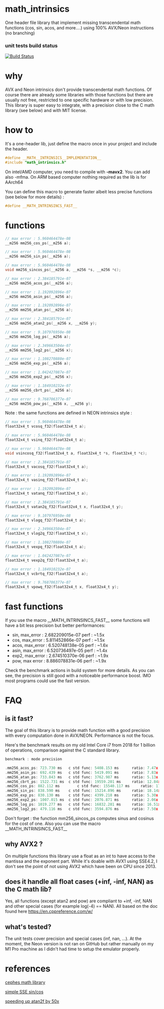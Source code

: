 # math_intrinsics
One header file library that implement missing transcendental math functions (cos, sin, acos, and more....) using 100% AVX/Neon instructions (no branching)

### unit tests build status
[![Build Status](https://github.com/geolm/math_intrinsics/actions/workflows/cmake-multi-platform.yml/badge.svg)](https://github.com/geolm/math_intrinsics/actions)

# why
AVX and Neon intrinsics don't provide transcendental math functions. Of course there are already some libraries with those functions but there are usually not free, restricted to one specific  hardware or with low precision. This library is super easy to integrate, with a precision close to the C math library (see below) and with MIT license.

# how to

It's a one-header lib, just define the macro once in your project and include the header.

```C
#define __MATH__INTRINSICS__IMPLEMENTATION__
#include "math_intrinsics.h"
```

On intel/AMD computer, you need to compile with **-mavx2**. You can add also -mfma. 
On ARM based computer nothing required as the lib is for AArch64


You can define this macro to generate faster albeit less precise functions (see below for more details) :
```C
#define __MATH_INTRINSINCS_FAST__
```

# functions

```C
// max error : 5.960464478e-08
__m256 mm256_cos_ps(__m256 a);

// max error : 5.960464478e-08
__m256 mm256_sin_ps(__m256 a);

// max error : 5.960464478e-08
void mm256_sincos_ps(__m256 a, __m256 *s, __m256 *c);

// max error : 2.384185791e-07
__m256 mm256_acos_ps(__m256 a);

// max error : 1.192092896e-07
__m256 mm256_asin_ps(__m256 a);

// max error : 1.192092896e-07
__m256 mm256_atan_ps(__m256 a);

// max error : 2.384185791e-07
__m256 mm256_atan2_ps(__m256 x, __m256 y);

// max error : 9.107976950e-08
__m256 mm256_log_ps(__m256 a);

// max error : 2.349663504e-07
__m256 mm256_log2_ps(__m256 x);

// max error : 1.108270880e-07
__m256 mm256_exp_ps(__m256 a);

// max error : 1.042427087e-07
__m256 mm256_exp2_ps(__m256 x);

// max error : 1.184910232e-07
__m256 mm256_cbrt_ps(__m256 a);

// max error : 9.768706377e-07
__m256 mm256_pow_ps(__m256 x, __m256 y);
```

Note : the same functions are defined in NEON intrinsics style :

```C
// max error : 5.960464478e-08
float32x4_t vcosq_f32(float32x4_t a);

// max error : 5.960464478e-08
float32x4_t vsinq_f32(float32x4_t a);

// max error : 5.960464478e-08
void vsincosq_f32(float32x4_t a, float32x4_t *s, float32x4_t *c);

// max error : 2.384185791e-07
float32x4_t vacosq_f32(float32x4_t a);

// max error : 1.192092896e-07
float32x4_t vasinq_f32(float32x4_t a);

// max error : 1.192092896e-07
float32x4_t vatanq_f32(float32x4_t a);

// max error : 2.384185791e-07
float32x4_t vatan2q_f32(float32x4_t x, float32x4_t y);

// max error : 9.107976950e-08
float32x4_t vlogq_f32(float32x4_t a);

// max error : 2.349663504e-07
float32x4_t vlog2q_f32(float32x4_t x);

// max error : 1.108270880e-07
float32x4_t vexpq_f32(float32x4_t a);

// max error : 1.042427087e-07
float32x4_t vexp2q_f32(float32x4_t a);

// max error : 1.184910232e-07
float32x4_t vcbrtq_f32(float32x4_t a);

// max error : 9.768706377e-07
float32x4_t vpowq_f32(float32x4_t x, float32x4_t y);

```

# fast functions 

If you use the macro \_\_MATH_INTRINSINCS_FAST\_\_ some functions will have a bit less precision but better performances:

* sin, max_error : 2.682209015e-07 perf : ~1.5x
* cos, max_error : 5.811452866e-07 perf : ~1.5x
* acos, max_error : 6.520748138e-05 perf : ~1.6x
* asin, max_error : 6.520736497e-05 perf : ~1.4x
* exp2, max_error : 2.674510370e-06 perf : ~1.9x
* pow, max error : 8.886078831e-06 perf : ~1.9x

Check the benchmark actions in build system for more details. As you can see, the precision is still good with a noticeable performance boost. IMO most  programs could use the fast version.

# FAQ

## is it fast?
The goal of this library is to provide math function with a good precision with every computation done in AVX/NEON. Performance is not the focus.

Here's the benchmark results on my old Intel Core i7 from 2018 for 1 billion of operations, comparison against the C standard library.

```C
benchmark : mode precision

.mm256_acos_ps: 723.730 ms	 c std func: 5408.153 ms	  ratio: 7.47x
.mm256_asin_ps: 692.439 ms	 c std func: 5419.091 ms	  ratio: 7.83x
.mm256_atan_ps: 733.843 ms	 c std func: 3762.987 ms	  ratio: 5.13x
.mm256_cbrt_ps: 1522.731 ms	 c std func: 19559.201 ms	  ratio: 12.84x
.mm256_cos_ps: 882.112 ms        c std func: 15540.117 ms	  ratio: 17.62x
.mm256_sin_ps: 838.590 ms	 c std func: 15214.896 ms	  ratio: 18.14x
.mm256_exp_ps: 830.130 ms	 c std func: 4399.218 ms	  ratio: 5.30x
.mm256_exp2_ps: 1007.015 ms	 c std func: 2076.871 ms	  ratio: 2.06x
.mm256_log_ps: 1019.277 ms	 c std func: 16832.281 ms	  ratio: 16.51x
.mm256_log2_ps: 479.116 ms	 c std func: 3594.876 ms	  ratio: 7.50x
```

Don't forget : the function mm256_sincos_ps computes sinus and cosinus for the cost of one. Also you can use the macro \_\_MATH_INTRINSINCS_FAST\_\_ 

## why AVX2 ?

On multiple functions this library use a float as an int to have access to the mantissa and the exponent part. While it's doable with AVX1 using SSE4.2, I don't see the point of not using AVX2 which have been on CPU since 2013.

## does it handle all float cases (+inf, -inf, NAN) as the C math lib?

Yes, all functions (except atan2 and pow) are compliant to +inf, -inf, NAN and other special cases (for example log(-4) == NAN). All based on the doc found here https://en.cppreference.com/w/

## what's tested?

The unit tests cover precision and special cases (inf, nan, ...). At the moment, the Neon version is not ran on GitHub but rather manually on my M1 Pro machine as I didn't had time to setup the emulator properly. 

# references

[cephes math library](https://github.com/jeremybarnes/cephes/blob/master/single/)

[simple SSE sin/cos](http://gruntthepeon.free.fr/ssemath/)

[speeding up atan2f by 50x](https://mazzo.li/posts/vectorized-atan2.html)
